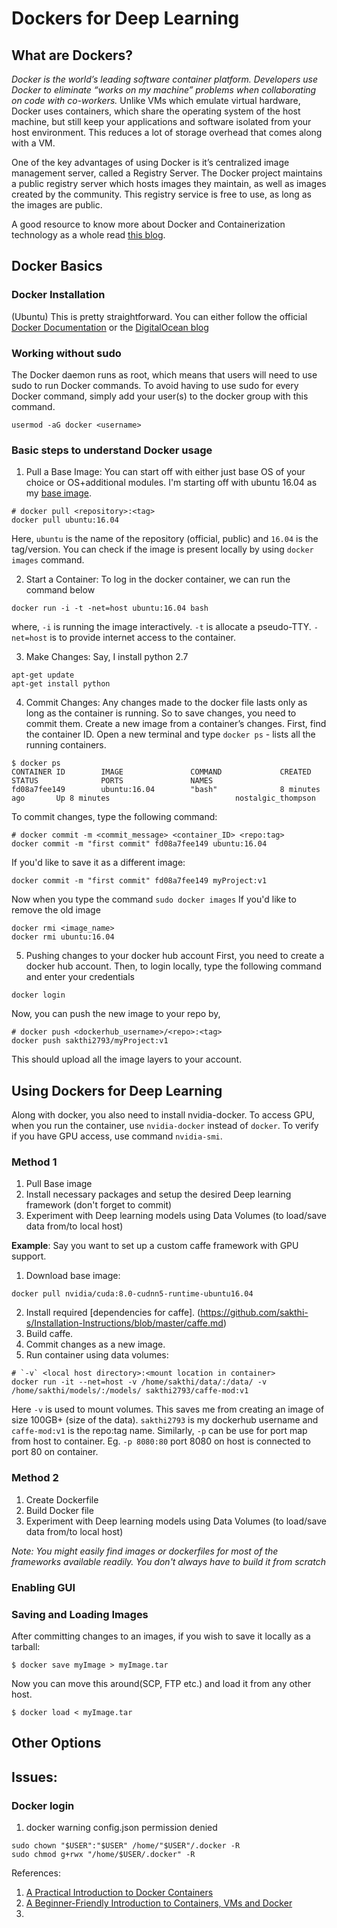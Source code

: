 # Dockers for Deep Learning

## What are Dockers?
*Docker is the world’s leading software container platform. Developers use Docker to eliminate “works on my machine” problems when collaborating on code with co-workers.*
Unlike VMs which emulate virtual hardware, Docker uses containers, which share the operating system of the host machine, but still keep your applications and software isolated from your host environment. 
This reduces a lot of storage overhead that comes along with a VM.

One of the key advantages of using Docker is it’s centralized image management server, called a Registry Server. 
The Docker project maintains a public registry server which hosts images they maintain, as well as images created by the community. 
This registry service is free to use, as long as the images are public.

A good resource to know more about Docker and Containerization technology as a whole read [this blog](https://becominghuman.ai/docker-for-data-science-part-1-dd41e5ef1d80).
 
## Docker Basics
### Docker Installation
(Ubuntu) This is pretty straightforward. You can either follow the official [Docker Documentation](https://docs.docker.com/engine/installation/linux/docker-ce/ubuntu/) or the [DigitalOcean blog](https://www.digitalocean.com/community/tutorials/how-to-install-and-use-docker-on-ubuntu-16-04)

### Working without sudo
The Docker daemon runs as root, which means that users will need to use sudo to run Docker commands.
To avoid having to use sudo for every Docker command, simply add your user(s) to the docker group with this command.
```
usermod -aG docker <username>
```

### Basic steps to understand Docker usage
1. Pull a Base Image:
You can start off with either just base OS of your choice or OS+additional modules.
I'm starting off with ubuntu 16.04 as my [base image](https://hub.docker.com/_/ubuntu/). 
```
# docker pull <repository>:<tag>
docker pull ubuntu:16.04
```
Here, `ubuntu` is the name of the repository (official, public) and `16.04` is the tag/version.
You can check if the image is present locally by using `docker images` command.

2. Start a Container:
To log in the docker container, we can run the command below
```
docker run -i -t -net=host ubuntu:16.04 bash
```
where,
`-i` is running the image interactively.
`-t` is allocate a pseudo-TTY.
`-net=host` is to provide internet access to the container.

3. Make Changes:
Say, I install python 2.7
```
apt-get update
apt-get install python
```

4. Commit Changes:
Any changes made to the docker file lasts only as long as the container is running. So to save changes, you need to commit them. 
Create a new image from a container’s changes.
First, find the container ID. Open a new terminal and type `docker ps` - lists all the running containers. 
```
$ docker ps
CONTAINER ID        IMAGE               COMMAND             CREATED             STATUS              PORTS               NAMES
fd08a7fee149        ubuntu:16.04        "bash"              8 minutes ago       Up 8 minutes                            nostalgic_thompson
```
To commit changes, type the following command:
```
# docker commit -m <commit_message> <container_ID> <repo:tag>
docker commit -m "first commit" fd08a7fee149 ubuntu:16.04
```
If you'd like to save it as a different image:
```
docker commit -m "first commit" fd08a7fee149 myProject:v1
```
Now when you type the command `sudo docker images`
If you'd like to remove the old image
```
docker rmi <image_name>
docker rmi ubuntu:16.04
```

5. Pushing changes to your docker hub account
First, you need to create a docker hub account.
Then, to login locally, type the following command and enter your credentials 
```
docker login
```
Now, you can push the new image to your repo by,
```
# docker push <dockerhub_username>/<repo>:<tag>
docker push sakthi2793/myProject:v1
```
This should upload all the image layers to your account. 


## Using Dockers for Deep Learning
Along with docker, you also need to install nvidia-docker.
To access GPU, when you run the container, use `nvidia-docker` instead of `docker`. 
To verify if you have GPU access, use command `nvidia-smi`. 

### Method 1
1. Pull Base image
2. Install necessary packages and setup the desired Deep learning framework (don't forget to commit)
3. Experiment with Deep learning models using Data Volumes (to load/save data from/to local host)

__Example__: 
Say you want to set up a custom caffe framework with GPU support. 
1. Download base image: 
```
docker pull nvidia/cuda:8.0-cudnn5-runtime-ubuntu16.04
```
2. Install required [dependencies for caffe]. (https://github.com/sakthi-s/Installation-Instructions/blob/master/caffe.md)
3. Build caffe. 
4. Commit changes as a new image. 
5. Run container using data volumes:
```
# `-v` <local host directory>:<mount location in container>
docker run -it --net=host -v /home/sakthi/data/:/data/ -v /home/sakthi/models/:/models/ sakthi2793/caffe-mod:v1
```
Here `-v` is used to mount volumes. This saves me from creating an image of size 100GB+ (size of the data). `sakthi2793` is my dockerhub username and `caffe-mod:v1` is the repo:tag name.
Similarly, `-p` can be use for port map from host to container. Eg. `-p 8080:80` port 8080 on host is connected to port 80 on container.

### Method 2
1. Create Dockerfile
2. Build Docker file
3. Experiment with Deep learning models using Data Volumes (to load/save data from/to local host)

*Note: You might easily find images or dockerfiles for most of the frameworks available readily. You don't always have to build it from scratch*

### Enabling GUI

### Saving and Loading Images
 After committing changes to an images, if you wish to save it locally as a tarball:
 ```
 $ docker save myImage > myImage.tar
 ```
 Now you can move this around(SCP, FTP etc.) and load it from any other host.
 ```
 $ docker load < myImage.tar
 ```
 
 ## Other Options
 
 ## Issues:
 ### Docker login
 1. docker warning config.json permission denied
  ```
  sudo chown "$USER":"$USER" /home/"$USER"/.docker -R
  sudo chmod g+rwx "/home/$USER/.docker" -R
  ```

References:
  1. [A Practical Introduction to Docker Containers](https://developers.redhat.com/blog/2014/05/15/practical-introduction-to-docker-containers/)
  2. [A Beginner-Friendly Introduction to Containers, VMs and Docker](https://medium.freecodecamp.org/a-beginner-friendly-introduction-to-containers-vms-and-docker-79a9e3e119b)
  3. 
